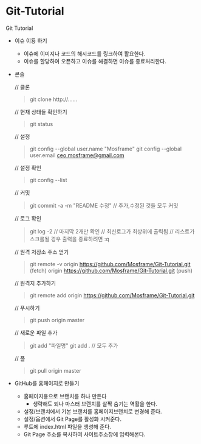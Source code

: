 # Git-Tutorial
Git Tutorial

- 이슈 이둉 하기
    - 이슈에 이미지나 코드의 해시코드를 링크하여 활요한다.
    - 이슈를 할당하여 오픈하고 이슈를 해결하면 이슈를 종료처리한다.


- 콘솔

    // 클론
    > git clone http://......

    // 현재 상태들 확인하기
    > git status

    // 설정
    > git config --global user.name "Mosframe"
    > git config --global user.email ceo.mosframe@gmail.com

    // 설정 확인
    > git config --list

    // 커밋
    > git commit -a -m "README 수정"  // 추가,수정된 것들 모두 커밋

    // 로그 확인
    > git log -2 // 마지막 2개만 확인
    // 최신로그가 최상위에 출력됨
    // 리스트가 스크롤될 경우 출력을 종료하려면 :q

    // 원격 저장소 주소 얻기
    > git remote -v
    origin  https://github.com/Mosframe/Git-Tutorial.git (fetch)
    origin  https://github.com/Mosframe/Git-Tutorial.git (push)

    // 원격지 추가하기
    > git remote add origin https://github.com/Mosframe/Git-Tutorial.git

    // 푸시하기
    > git push origin master

    // 새로운 파일 추가
    > git add "파일명"
    > git add . // 모두 추가

    // 풀
    > git pull origin master



- GitHub를 홈페이지로 만들기
    - 홈페이지용으로 브랜치를 하나 만든다
        - 생략해도 되나 마스터 브랜치를 살짝 숨기는 역활을 한다.
    - 설정/브랜치에서 기본 브랜치를 홈페이지브랜치로 변경해 준다.
    - 설정/옵션에서 Git Page를 활성화 시켜준다.
    - 루트에 index.html 파일을 생성해 준다.
    - Git Page 주소를 복사하여 사이트주소창에 입력해본다.




